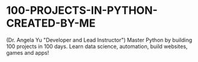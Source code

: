 # 100-PROJECTS-IN-PYTHON-CREATED-BY-ME
(Dr. Angela Yu "Developer and Lead Instructor") Master Python by building 100 projects in 100 days. Learn data science, automation, build websites, games and apps!
